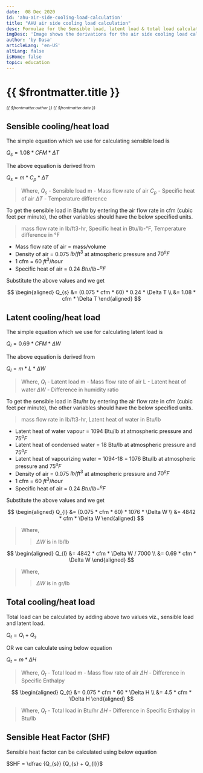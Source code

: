 ```yaml
---
date:  08 Dec 2020
id: 'ahu-air-side-cooling-load-calculation'
title: "AHU air side cooling load calculation"
desc: Formulae for the Sensible load, latent load & total load calculation and its derivations. 
imgDesc: 'Image shows the derivations for the air side cooling load calculation'
author: 'by Dasa'
articleLang: 'en-US'
altLang: false
isHome: false
topic: education
---
```


<altLang />

# {{ $frontmatter.title }}
<i style="font-size: 0.75em;"> {{ $frontmatter.author }} {{ $frontmatter.date }} </i>

<DynamicGlobalComponent componentName="AhuAirSideLoad" />

## Sensible cooling/heat load

The simple equation which we use for calculating sensible load is

$Q_{s} = 1.08 * CFM * \Delta T$

The above equation is derived from 

$Q_{s} = m * C_{p} * \Delta T$

>Where,
>$Q_{s}$ - Sensible load
>m - Mass flow rate of air
>$C_{p}$ - Specific heat of air
>$\Delta T$ - Temperature difference

To get the sensible load in Btu/hr by entering the air flow rate in cfm (cubic feet per minute), the other variables should have the below specified units.

>mass flow rate in lb/ft3-hr,
>Specific heat in Btu/lb-°F,
>Temperature difference in °F

<!-- $$
\begin{aligned}
Mass\enspace flow\enspace rate\enspace of\enspace air &= mass/volume  \\
Density\enspace of\enspace air\enspace &= 0.075\enspace lb/ft^{3}\enspace at\enspace atmospheric\enspace pressure\enspace and\enspace 70^{o} F\\
1\enspace cfm &= 60\enspace ft^3/hour\\
Specific\enspace heat\enspace of\enspace air &= 0.24\enspace Btu/lb-^{o}F
\end{aligned}
$$ -->

- Mass flow rate of air = mass/volume
- Density of air = 0.075 $lb/ft^{3}$ at atmospheric pressure and $70^{o} F$
- 1 cfm = 60 $ft^3/hour$
- Specific heat of air = 0.24 $Btu/lb-^{o}F$

Substitute the above values and we get

$$
\begin{aligned}
Q_{s} &= (0.075 * cfm * 60) * 0.24 * \Delta T \\
 &= 1.08 * cfm * \Delta T
\end{aligned}
$$

## Latent cooling/heat load

The simple equation which we use for calculating latent load is

$Q_{l} = 0.69 * CFM * \Delta W$

The above equation is derived from 

$Q_{l} = m * L * \Delta W$

>Where,
>$Q_{l}$ - Latent load
>m - Mass flow rate of air
>L - Latent heat of water
>$\Delta W$ - Difference in humidity ratio

To get the sensible load in Btu/hr by entering the air flow rate in cfm (cubic feet per minute), the other variables should have the below specified units.

>mass flow rate in lb/ft3-hr,
>Latent heat of water in Btu/lb

<!-- $$
\begin{aligned}
Latent\enspace heat\enspace of\enspace water\enspace vapour &= 1094\enspace Btu/lb\enspace at\enspace atmospheric\enspace pressure\enspace and\enspace 75^{o} F\\
Latent\enspace heat\enspace of\enspace condensed\enspace water &= 18\enspace Btu/lb\enspace at\enspace atmospheric\enspace pressure\enspace and\enspace 75^{o} F\\
Latent\enspace heat\enspace of\enspace vapourizing\enspace water &= 1094-18 = 1076\enspace Btu/lb\enspace at\enspace atmospheric\enspace pressure\enspace and\enspace 75^{o} F\\
Density\enspace of\enspace air\enspace &= 0.075\enspace lb/ft^{3} at\enspace atmospheric\enspace pressure\enspace and\enspace 70^{o} F\\
1\enspace cfm &= 60\enspace ft^3/hour\\
Specific\enspace heat\enspace of\enspace air &= 0.24\enspace Btu/lb-^{o}F
\end{aligned}
$$ -->

- Latent heat of water vapour = 1094 Btu/lb at atmospheric pressure and $75^{o} F$
- Latent heat of condensed water = 18 Btu/lb at atmospheric pressure and $75^{o} F$
- Latent heat of vapourizing water = 1094-18 = 1076 Btu/lb at atmospheric pressure and $75^{o} F$
- Density of air = 0.075 $lb/ft^{3}$ at atmospheric pressure and $70^{o} F$
- 1 cfm = 60 $ft^3/hour$
- Specific heat of air = 0.24 $Btu/lb-^{o}F$


Substitute the above values and we get

$$
\begin{aligned}
Q_{l} &= (0.075 * cfm * 60) * 1076 * \Delta W \\
 &= 4842 * cfm * \Delta W
\end{aligned}
$$

>Where,
>>$\Delta W$ is in lb/lb

$$
\begin{aligned}
Q_{l} &= 4842 * cfm * \Delta W / 7000 \\
&= 0.69 * cfm * \Delta W
\end{aligned}
$$

>Where,
>>$\Delta W$ is in gr/lb

## Total cooling/heat load

Total load can be calculated by adding above two values viz., sensible load and latent load.

$Q_{t} = Q_{l} + Q_{s}$

OR we can calculate using below equation

$Q_{t} = m * \Delta H$

>Where,
>$Q_{t}$ - Total load
>m - Mass flow rate of air
>$\Delta H$ - Difference in Specific Enthalpy

$$
\begin{aligned}
Q_{t} &= 0.075 * cfm * 60 * \Delta H \\
&= 4.5 * cfm * \Delta H
\end{aligned}
$$

>Where,
>$Q_{t}$ - Total load in Btu/hr
>$\Delta H$ - Difference in Specific Enthalpy in Btu/lb

## Sensible Heat Factor (SHF)

Sensible heat factor can be calculated using below equation

$SHF = \dfrac {Q_{s}} {Q_{s} + Q_{l}}$
